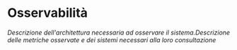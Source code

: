 # Osservabilità
_Descrizione dell'architettura necessaria ad osservare il sistema.Descrizione delle metriche osservate e dei sistemi necessari alla loro consultazione_